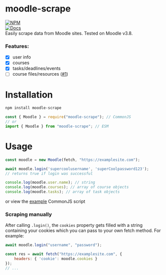 # moodle-scrape
[![NPM](https://nodei.co/npm/moodle-scrape.png)](https://www.npmjs.com/package/moodle-scrape)<br>
[![Docs](https://img.shields.io/github/actions/workflow/status/nizewn/moodle-scrape/static.yml?branch=main&label=docs&logo=github)](https://nizewn.github.io/moodle-scrape)<br>
Easily scrape data from Moodle sites. Tested on Moodle v3.8.

### Features:
- [x] user info
- [x] courses
- [x] tasks/deadlines/events
- [ ] course files/resources ([#1](https://github.com/nizewn/moodle-scrape/issues/1))

# Installation
```sh
npm install moodle-scrape
```
```js
const { Moodle } = require("moodle-scrape"); // CommonJS
// or
import { Moodle } from "moodle-scrape"; // ESM
```

# Usage
```js
const moodle = new Moodle(fetch, "https://examplesite.com");

await moodle.login('supercoolusername', 'superCoolpassword123');
// returns true if login was successful 

console.log(moodle.user.name); // string
console.log(moodle.courses); // array of course objects
console.log(moodle.tasks); // array of task objects
```
or view the [example](example/index.js) CommonJS script

### Scraping manually
After calling `.login()`, the `cookies` property gets filled with a string containing your cookies which you can pass to your own fetch method. For example:
```js
await moodle.login("username", "password");

const res = await fetch("https://examplesite.com", {
	headers: { 'cookie': moodle.cookies }
});
// ...
```
